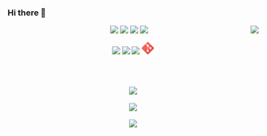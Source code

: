 ### Hi there 👋

<div align="center">
  <img align="right" src="https://github-readme-stats.vercel.app/api/top-langs/?username=iknowkis&theme=blue-green"/>
 
 
 <p align=center>
  <code><img height="25" src="https://cdn-icons-png.flaticon.com/512/226/226777.png"></code>
  <code><img height="25" src="https://user-images.githubusercontent.com/61109660/112825263-838e5680-90c6-11eb-8333-a722dd51cdbf.png"></code>
  <code><img height="25" src="https://user-images.githubusercontent.com/61109660/112825126-59d52f80-90c6-11eb-875d-a0cd23aabe25.png"></code>
  <code><img height="25" src="https://user-images.githubusercontent.com/61109660/112825135-5b9ef300-90c6-11eb-87a8-ebb4be6b30a3.png"></code>
 </p>
 <p align=center>
  <code><img height="25" src="https://upload.wikimedia.org/wikipedia/commons/thumb/9/95/Vue.js_Logo_2.svg/1200px-Vue.js_Logo_2.svg.png"></code>
  <code><img height="25" src="https://cdn3.iconfinder.com/data/icons/logos-3/250/angular-256.png"></code>
  <code><img height="25" src="https://ionicframework.com/img/meta/logo.png"></code>
  <code><img height="25" src="https://github.com/Taehyeon-Kim/Taehyeon-Kim/blob/master/icon/iconfinder_social_media_social_media_logo_git_2993773.png"></code>
</p>
 
 <br/><br/>
 
  <a href="https://nowiknow.notion.site/6a650fcb7517407ca52781f60229f47d?v=400cc017088e482a83e60ebc84347af7"><img src="https://img.shields.io/badge/-portfolio-red?style=flat&link=https://nowiknow.notion.site/6a650fcb7517407ca52781f60229f47d?v=400cc017088e482a83e60ebc84347af7"/></a>
 
  <a href="https://stackblitz.com/@iknowkis"><img src="https://img.shields.io/badge/-StackBlitz-blue?style=flat&link=https://stackblitz.com/@iknowkis"/></a>
 
  <a href="https://solved.ac/iknowkis"><img src="http://mazassumnida.wtf/api/mini/generate_badge?boj=iknowkis"/></a>
</div>
 
<!--
**iknowkis/iknowkis** is a ✨ _special_ ✨ repository because its `README.md` (this file) appears on your GitHub profile.

Here are some ideas to get you started:

- 🔭 I’m currently working on ...
- 🌱 I’m currently learning ...
- 👯 I’m looking to collaborate on ...
- 🤔 I’m looking for help with ...
- 💬 Ask me about ...
- 📫 How to reach me: ...
- 😄 Pronouns: ...
- ⚡ Fun fact: ...
![Stack Overflow](https://img.shields.io/badge/-Stackoverflow-FE7A16?style=for-the-badge&logo=stack-overflow&logoColor=white)
![Notion](https://img.shields.io/badge/Notion-%23000000.svg?style=for-the-badge&logo=notion&logoColor=white)
![Blogger](https://img.shields.io/badge/Blogger-FF5722?style=for-the-badge&logo=blogger&logoColor=white)
![Adobe Illustrator](https://img.shields.io/badge/adobe%20illustrator-%23FF9A00.svg?style=for-the-badge&logo=adobe%20illustrator&logoColor=white)
-->
